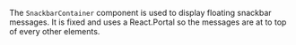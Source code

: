 The `SnackbarContainer` component is used to display floating snackbar messages.
It is fixed and uses a React.Portal so the messages are at to top of every other elements.
